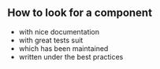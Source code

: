 ## How to look for a component
<ul>
  <li class="fragment">with nice documentation</li>
  <li class="fragment">with great tests suit</li>
  <li class="fragment">which has been maintained</li>
  <li class="fragment">written under the best practices</li>
</ul>
